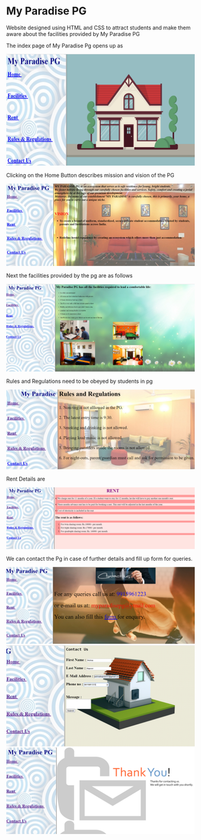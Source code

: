 # My Paradise PG
Website designed using HTML and CSS to attract students and make them aware about the facilities provided by My Paradise PG

The index page of My Paradise Pg opens up as

<img src="https://github.com/ashnakapoor07/myparadisepg/blob/master/index.png">

Clicking on the Home Button describes mission and vision of the PG

<img src="https://github.com/ashnakapoor07/myparadisepg/blob/master/home.png">

Next the facilities provided by the pg are as follows

<img src="https://github.com/ashnakapoor07/myparadisepg/blob/master/facilities.png">

Rules and Regulations need to be obeyed by students in pg

<img src="https://github.com/ashnakapoor07/myparadisepg/blob/master/rules.png">

Rent Details are

<img src="https://github.com/ashnakapoor07/myparadisepg/blob/master/rent.png">

We can contact the Pg in case of further details and fill up form for queries.

<img src="https://github.com/ashnakapoor07/myparadisepg/blob/master/contactus.png">

<img src="https://github.com/ashnakapoor07/myparadisepg/blob/master/form.png">

<img src="https://github.com/ashnakapoor07/myparadisepg/blob/master/thankyou.png">
